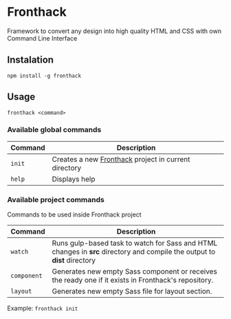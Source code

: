 # Fronthack
Framework to convert any design into high quality HTML and CSS with own Command Line Interface

## Instalation
```
npm install -g fronthack
```

## Usage
```
fronthack <command>
```

### Available global commands

| Command          | Description                                                                                                               |
|------------------|---------------------------------------------------------------------------------------------------------------------------|
| `init`           | Creates a new [Fronthack](http://fronthack.com/) project in current directory                                             |
| `help`           | Displays help                                                                                                             |

### Available project commands
Commands to be used inside Fronthack project

| Command          | Description                                                                                                               |
|------------------|---------------------------------------------------------------------------------------------------------------------------|
| `watch`          | Runs gulp-based task to watch for Sass and HTML changes in **src** directory and compile the output to **dist** directory |
| `component`      | Generates new empty Sass component or receives the ready one if it exists in Fronthack's repository.                      |
| `layout`         | Generates new empty Sass file for layout section.                                                                         |

Example: `fronthack init`
